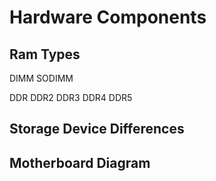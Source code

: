 # Hardware Components
## Ram Types
DIMM
SODIMM

DDR
DDR2
DDR3
DDR4
DDR5

## Storage Device Differences

## Motherboard Diagram
